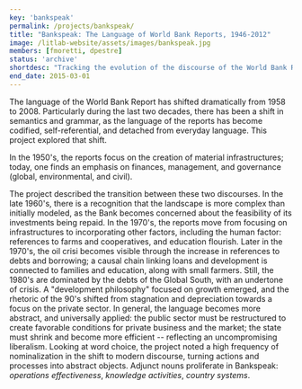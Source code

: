 ```yaml
---
key: 'bankspeak'
permalink: /projects/bankspeak/
title: "Bankspeak: The Language of World Bank Reports, 1946-2012"
image: /litlab-website/assets/images/bankspeak.jpg
members: [fmoretti, dpestre]
status: 'archive'
shortdesc: "Tracking the evolution of the discourse of the World Bank Report from 1958-2008"
end_date: 2015-03-01
---
```


The language of the World Bank Report has shifted dramatically from 1958 to 2008. Particularly during the last two decades, there has been a shift in semantics and grammar, as the language of the reports has become codified, self-referential, and detached from everyday language. This project explored that shift.

In the 1950's, the reports focus on the creation of material infrastructures; today, one finds an emphasis on finances, management, and governance (global, environmental, and civil).

The project described the transition between these two discourses. In the late 1960's, there is a recognition that the landscape is more complex than initially modeled, as the Bank becomes concerned about the feasibility of its investments being repaid. In the 1970's, the reports move from focusing on infrastructures to incorporating other factors, including the human factor: references to farms and cooperatives, and education flourish. Later in the 1970's, the oil crisi becomes visible through the increase in references to debts and borrowing; a causal chain linking loans and development is connected to families and education, along with small farmers. Still, the 1980's are dominated by the debts of the Global South, with an undertone of crisis. A "development philosophy" focused on growth emerged, and the rhetoric of the 90's shifted from stagnation and depreciation towards a focus on the private sector. In general, the language becomes more abstract, and universally applied: the public sector must be restructured to create favorable conditions for private business and the market; the state must shrink and become more efficient -- reflecting an uncompromising liberalism. Looking at word choice, the project noted a high frequency of nominalization in the shift to modern discourse, turning actions and processes into abstract objects. Adjunct nouns proliferate in Bankspeak: *operations effectiveness*, *knowledge activities*, *country systems*.